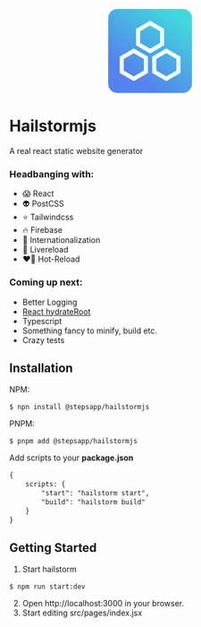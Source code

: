 <p align="center">
  <img width="150" height="150" src="./docs/images/hailstorm.png">
</p>

# Hailstormjs

A real react static website generator

### Headbanging with:

-   😱 React
-   👽 PostCSS
-   ⭐️ Tailwindcss
-   🔥 Firebase
-   🙊 Internationalization
-   📡 Livereload
-   ❤️‍🔥 Hot-Reload

### Coming up next:

-   Better Logging
-   [React hydrateRoot](https://reactjs.org/docs/react-dom-client.html#hydrateroot)
-   Typescript
-   Something fancy to minify, build etc.
-   Crazy tests


## Installation

NPM:

```
$ npn install @stepsapp/hailstormjs
```

PNPM:

```
$ pnpm add @stepsapp/hailstormjs
```

Add scripts to your **package.json**

```
{
    scripts: {
        "start": "hailstorm start",
        "build": "hailstorm build"
    }
}
```

## Getting Started

1. Start hailstorm
```
$ npm run start:dev
```

2. Open http://localhost:3000 in your browser.
3. Start editing src/pages/index.jsx
